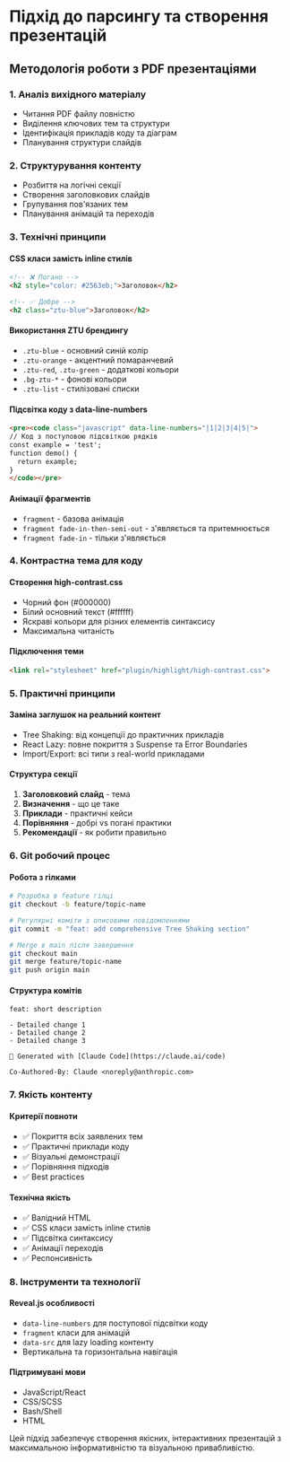# Підхід до парсингу та створення презентацій

## Методологія роботи з PDF презентаціями

### 1. Аналіз вихідного матеріалу
- Читання PDF файлу повністю
- Виділення ключових тем та структури
- Ідентифікація прикладів коду та діаграм
- Планування структури слайдів

### 2. Структурування контенту
- Розбиття на логічні секції
- Створення заголовкових слайдів
- Групування пов'язаних тем
- Планування анімацій та переходів

### 3. Технічні принципи

#### CSS класи замість inline стилів
```html
<!-- ❌ Погано -->
<h2 style="color: #2563eb;">Заголовок</h2>

<!-- ✅ Добре -->
<h2 class="ztu-blue">Заголовок</h2>
```

#### Використання ZTU брендингу
- `.ztu-blue` - основний синій колір
- `.ztu-orange` - акцентний помаранчевий
- `.ztu-red`, `.ztu-green` - додаткові кольори
- `.bg-ztu-*` - фонові кольори
- `.ztu-list` - стилізовані списки

#### Підсвітка коду з data-line-numbers
```html
<pre><code class="javascript" data-line-numbers="|1|2|3|4|5|">
// Код з поступовою підсвіткою рядків
const example = 'test';
function demo() {
  return example;
}
</code></pre>
```

#### Анімації фрагментів
- `fragment` - базова анімація
- `fragment fade-in-then-semi-out` - з'являється та притемнюється
- `fragment fade-in` - тільки з'являється

### 4. Контрастна тема для коду

#### Створення high-contrast.css
- Чорний фон (#000000)
- Білий основний текст (#ffffff)
- Яскраві кольори для різних елементів синтаксису
- Максимальна читаність

#### Підключення теми
```html
<link rel="stylesheet" href="plugin/highlight/high-contrast.css">
```

### 5. Практичні принципи

#### Заміна заглушок на реальний контент
- Tree Shaking: від концепції до практичних прикладів
- React Lazy: повне покриття з Suspense та Error Boundaries
- Import/Export: всі типи з real-world прикладами

#### Структура секції
1. **Заголовковий слайд** - тема
2. **Визначення** - що це таке
3. **Приклади** - практичні кейси
4. **Порівняння** - добрі vs погані практики
5. **Рекомендації** - як робити правильно

### 6. Git робочий процес

#### Робота з гілками
```bash
# Розробка в feature гілці
git checkout -b feature/topic-name

# Регулярні коміти з описовими повідомленнями
git commit -m "feat: add comprehensive Tree Shaking section"

# Merge в main після завершення
git checkout main
git merge feature/topic-name
git push origin main
```

#### Структура комітів
```
feat: short description

- Detailed change 1
- Detailed change 2
- Detailed change 3

🤖 Generated with [Claude Code](https://claude.ai/code)

Co-Authored-By: Claude <noreply@anthropic.com>
```

### 7. Якість контенту

#### Критерії повноти
- ✅ Покриття всіх заявлених тем
- ✅ Практичні приклади коду
- ✅ Візуальні демонстрації
- ✅ Порівняння підходів
- ✅ Best practices

#### Технічна якість
- ✅ Валідний HTML
- ✅ CSS класи замість inline стилів
- ✅ Підсвітка синтаксису
- ✅ Анімації переходів
- ✅ Респонсивність

### 8. Інструменти та технології

#### Reveal.js особливості
- `data-line-numbers` для поступової підсвітки коду
- `fragment` класи для анімацій
- `data-src` для lazy loading контенту
- Вертикальна та горизонтальна навігація

#### Підтримувані мови
- JavaScript/React
- CSS/SCSS
- Bash/Shell
- HTML

Цей підхід забезпечує створення якісних, інтерактивних презентацій з максимальною інформативністю та візуальною привабливістю.